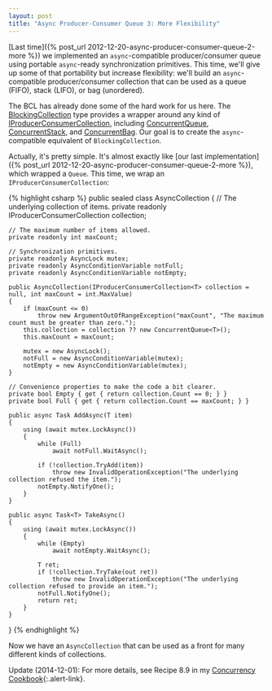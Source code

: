 ```yaml
---
layout: post
title: "Async Producer-Consumer Queue 3: More Flexibility"
---
```

[Last time]({% post_url 2012-12-20-async-producer-consumer-queue-2-more %}) we implemented an `async`-compatible producer/consumer queue using portable `async`-ready synchronization primitives. This time, we'll give up some of that portability but increase flexibility: we'll build an `async`-compatible producer/consumer collection that can be used as a queue (FIFO), stack (LIFO), or bag (unordered).

The BCL has already done some of the hard work for us here. The [BlockingCollection](http://msdn.microsoft.com/en-us/library/dd267312.aspx) type provides a wrapper around any kind of [IProducerConsumerCollection](http://msdn.microsoft.com/en-us/library/dd287147.aspx), including [ConcurrentQueue](http://msdn.microsoft.com/en-us/library/dd267265.aspx), [ConcurrentStack](http://msdn.microsoft.com/en-us/library/dd267331.aspx), and [ConcurrentBag](http://msdn.microsoft.com/en-us/library/dd381779.aspx). Our goal is to create the `async`-compatible equivalent of `BlockingCollection`.

Actually, it's pretty simple. It's almost exactly like [our last implementation]({% post_url 2012-12-20-async-producer-consumer-queue-2-more %}), which wrapped a `Queue`. This time, we wrap an `IProducerConsumerCollection`:

{% highlight csharp %}
public sealed class AsyncCollection<T>
{
    // The underlying collection of items.
    private readonly IProducerConsumerCollection<T> collection;

    // The maximum number of items allowed.
    private readonly int maxCount;

    // Synchronization primitives.
    private readonly AsyncLock mutex;
    private readonly AsyncConditionVariable notFull;
    private readonly AsyncConditionVariable notEmpty;

    public AsyncCollection(IProducerConsumerCollection<T> collection = null, int maxCount = int.MaxValue)
    {
        if (maxCount <= 0)
            throw new ArgumentOutOfRangeException("maxCount", "The maximum count must be greater than zero.");
        this.collection = collection ?? new ConcurrentQueue<T>();
        this.maxCount = maxCount;

        mutex = new AsyncLock();
        notFull = new AsyncConditionVariable(mutex);
        notEmpty = new AsyncConditionVariable(mutex);
    }

    // Convenience properties to make the code a bit clearer.
    private bool Empty { get { return collection.Count == 0; } }
    private bool Full { get { return collection.Count == maxCount; } }

    public async Task AddAsync(T item)
    {
        using (await mutex.LockAsync())
        {
            while (Full)
                await notFull.WaitAsync();

            if (!collection.TryAdd(item))
                throw new InvalidOperationException("The underlying collection refused the item.");
            notEmpty.NotifyOne();
        }
    }

    public async Task<T> TakeAsync()
    {
        using (await mutex.LockAsync())
        {
            while (Empty)
                await notEmpty.WaitAsync();

            T ret;
            if (!collection.TryTake(out ret))
                throw new InvalidOperationException("The underlying collection refused to provide an item.");
            notFull.NotifyOne();
            return ret;
        }
    }
}
{% endhighlight %}

Now we have an `AsyncCollection` that can be used as a front for many different kinds of collections.

<div class="alert alert-info" markdown="1">
<i class="fa fa-hand-o-right fa-2x pull-left"></i>

Update (2014-12-01): For more details, see Recipe 8.9 in my [Concurrency Cookbook](http://tinyurl.com/ConcurrencyCookbook){:.alert-link}.
</div>
